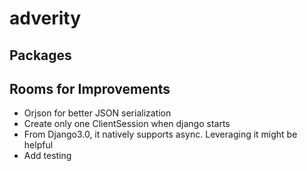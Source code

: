 # adverity
## Packages

## Rooms for Improvements
- Orjson for better JSON serialization
- Create only one ClientSession when django starts
- From Django3.0, it natively supports async. Leveraging it might be helpful   
- Add testing

